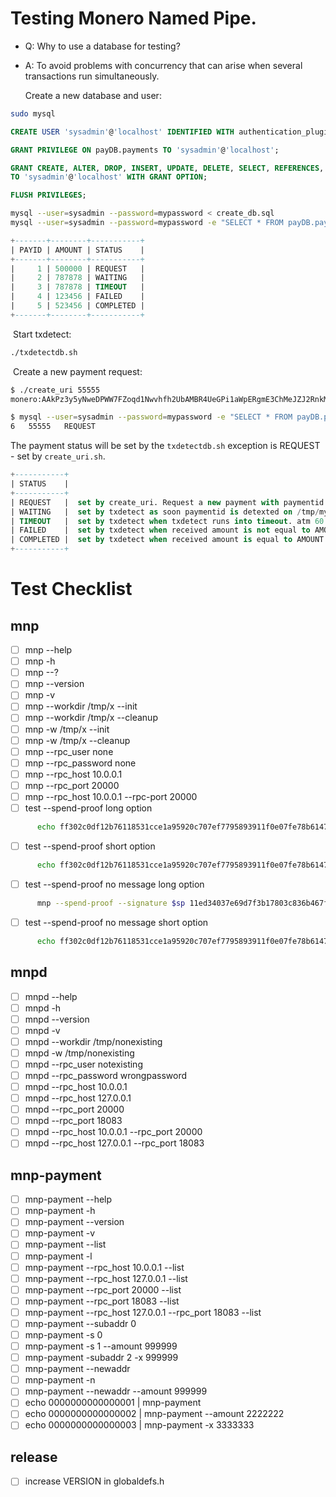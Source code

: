 # Testing Monero Named Pipe.

- Q: Why to use a database for testing?

- A: To avoid problems with concurrency that can arise when several transactions run simultaneously.

  

  Create a new database and user:

```bash
sudo mysql
```

```sql
CREATE USER 'sysadmin'@'localhost' IDENTIFIED WITH authentication_plugin BY 'mypassword';
```

```sql
GRANT PRIVILEGE ON payDB.payments TO 'sysadmin'@'localhost';
```

```sql
GRANT CREATE, ALTER, DROP, INSERT, UPDATE, DELETE, SELECT, REFERENCES, RELOAD on *.* \
TO 'sysadmin'@'localhost' WITH GRANT OPTION;
```

```sql
FLUSH PRIVILEGES;
```

```bash
mysql --user=sysadmin --password=mypassword < create_db.sql
mysql --user=sysadmin --password=mypassword -e "SELECT * FROM payDB.payments;"
```

```sql
+-------+--------+-----------+
| PAYID | AMOUNT | STATUS    |
+-------+--------+-----------+
|     1 | 500000 | REQUEST   |
|     2 | 787878 | WAITING   |
|     3 | 787878 | TIMEOUT   |
|     4 | 123456 | FAILED    |
|     5 | 523456 | COMPLETED |
+-------+--------+-----------+
```

​	Start txdetect:

```bash
./txdetectdb.sh
```

​	Create a new payment request:

```bash
$ ./create_uri 55555
monero:AAkPz3y5yNweDPWW7FZoqd1Nwvhfh2UbAMBR4UeGPi1aWpERgmE3ChMeJZJ2RnkMueHdL7XXwdkQJ5As8XRhTKAhfJb3BrWxFGT1maXEsT?tx_amount=0.000000055555

$ mysql --user=sysadmin --password=mypassword -e "SELECT * FROM payDB.payments;" | tail -n1
6	55555	REQUEST
```

The payment status will be set by the ```txdetectdb.sh``` exception is REQUEST - set by ```create_uri.sh```.

```sql
+-----------+
| STATUS    |
+-----------+
| REQUEST   |  set by create_uri. Request a new payment with paymentid set from PAYID.
| WAITING   |  set by txdetect as soon paymentid is detexted on /tmp/mywallet.
| TIMEOUT   |  set by txdetect when txdetect runs into timeout. atm 60 min.
| FAILED    |  set by txdetect when received amount is not equal to AMOUNT in table.
| COMPLETED |  set by txdetect when received amount is equal to AMOUNT in table.
+-----------+
```

# Test Checklist

## mnp

- [ ] mnp --help
- [ ] mnp -h
- [ ] mnp --?
- [ ] mnp --version
- [ ] mnp -v
- [ ] mnp --workdir /tmp/x --init
- [ ] mnp --workdir /tmp/x --cleanup
- [ ] mnp -w /tmp/x --init
- [ ] mnp -w /tmp/x --cleanup
- [ ] mnp --rpc_user none
- [ ] mnp --rpc_password none
- [ ] mnp --rpc_host 10.0.0.1
- [ ] mnp --rpc_port 20000
- [ ] mnp --rpc_host 10.0.0.1 --rpc-port 20000
- [ ] test --spend-proof long option
```bash
      echo ff302c0df12b76118531cce1a95920c707ef7795893911f0e07fe78b61473967 | mnp --spend-proof --message "Test Payment" --signature $(cat monero_spend_proof_message)
```
- [ ] test --spend-proof short option
```bash
      echo ff302c0df12b76118531cce1a95920c707ef7795893911f0e07fe78b61473967 | mnp --spend-proof -m "Test Payment" -s $(cat monero_spend_proof_message)
```
- [ ] test --spend-proof no message long option
```bash
      mnp --spend-proof --signature $sp 11ed34037e69d7f3b17803c836b467f439f02463d47612a8685d3bfd0efbc6e9
```
- [ ] test --spend-proof no message short option
```bash
      echo ff302c0df12b76118531cce1a95920c707ef7795893911f0e07fe78b61473967 | mnp --spend-proof -s $(cat monero_spend_proof)
```

## mnpd

- [ ] mnpd --help
- [ ] mnpd -h
- [ ] mnpd --version
- [ ] mnpd -v
- [ ] mnpd --workdir /tmp/nonexisting
- [ ] mnpd -w /tmp/nonexisting
- [ ] mnpd --rpc_user notexisting
- [ ] mnpd --rpc_password wrongpassword
- [ ] mnpd --rpc_host 10.0.0.1
- [ ] mnpd --rpc_host 127.0.0.1
- [ ] mnpd --rpc_port 20000
- [ ] mnpd --rpc_port 18083
- [ ] mnpd --rpc_host 10.0.0.1 --rpc_port 20000
- [ ] mnpd --rpc_host 127.0.0.1 --rpc_port 18083

## mnp-payment

- [ ] mnp-payment --help
- [ ] mnp-payment -h
- [ ] mnp-payment --version
- [ ] mnp-payment -v
- [ ] mnp-payment --list
- [ ] mnp-payment -l
- [ ] mnp-payment --rpc_host 10.0.0.1 --list
- [ ] mnp-payment --rpc_host 127.0.0.1 --list
- [ ] mnp-payment --rpc_port 20000 --list
- [ ] mnp-payment --rpc_port 18083 --list
- [ ] mnp-payment --rpc_host 127.0.0.1 --rpc_port 18083 --list
- [ ] mnp-payment --subaddr 0
- [ ] mnp-payment -s 0
- [ ] mnp-payment -s 1 --amount 999999
- [ ] mnp-payment -subaddr 2 -x 999999
- [ ] mnp-payment --newaddr
- [ ] mnp-payment -n
- [ ] mnp-payment --newaddr --amount 999999
- [ ] echo 0000000000000001 | mnp-payment
- [ ] echo 0000000000000002 | mnp-payment --amount 2222222
- [ ] echo 0000000000000003 | mnp-payment -x 3333333

## release

- [ ] increase VERSION in globaldefs.h


